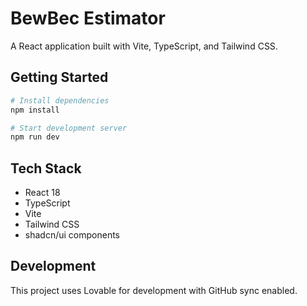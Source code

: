 
# BewBec Estimator

A React application built with Vite, TypeScript, and Tailwind CSS.

## Getting Started

```sh
# Install dependencies
npm install

# Start development server
npm run dev
```

## Tech Stack

- React 18
- TypeScript
- Vite
- Tailwind CSS
- shadcn/ui components

## Development

This project uses Lovable for development with GitHub sync enabled.
